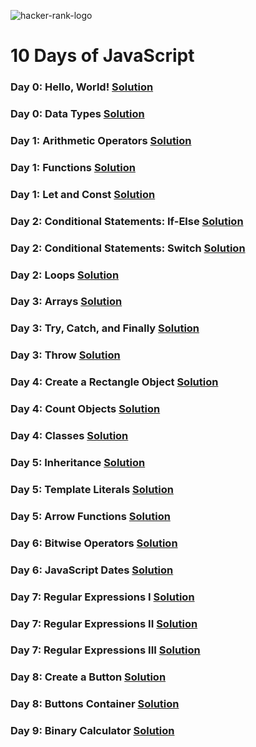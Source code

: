 ![hacker-rank-logo](https://user-images.githubusercontent.com/120499369/224381982-28be7722-b508-48b2-85a8-7e1eb2cffebc.png)
# 10 Days of JavaScript
### Day 0: Hello, World! [Solution](https://github.com/dilarauluturhan/HackerRank-Solutions/blob/master/Day-0/helloWorld.js)
### Day 0: Data Types [Solution](https://github.com/dilarauluturhan/HackerRank-Solutions/blob/master/Day-0/dataTypes.js)
### Day 1: Arithmetic Operators [Solution](https://github.com/dilarauluturhan/HackerRank-Solutions/blob/master/Day-1/arithmeticOperators.js)
### Day 1: Functions [Solution](https://github.com/dilarauluturhan/HackerRank-Solutions/blob/master/Day-1/functions.js)
### Day 1: Let and Const [Solution](https://github.com/dilarauluturhan/HackerRank-Solutions/blob/master/Day-1/letAndConst.js)
### Day 2: Conditional Statements: If-Else [Solution](https://github.com/dilarauluturhan/HackerRank-Solutions/blob/master/Day-2/if-else.js)
### Day 2: Conditional Statements: Switch [Solution](https://github.com/dilarauluturhan/HackerRank-Solutions/blob/master/Day-2/switch.js)
### Day 2: Loops [Solution](https://github.com/dilarauluturhan/HackerRank-Solutions/blob/master/Day-2/loops.js)
### Day 3: Arrays [Solution](https://github.com/dilarauluturhan/HackerRank-Solutions/blob/master/Day-3/arrays.js)
### Day 3: Try, Catch, and Finally [Solution](https://github.com/dilarauluturhan/HackerRank-Solutions/blob/master/Day-3/try-catch.js)
### Day 3: Throw [Solution](https://github.com/dilarauluturhan/HackerRank-Solutions/blob/master/Day-3/throw.js)
### Day 4: Create a Rectangle Object [Solution](https://github.com/dilarauluturhan/HackerRank-Solutions/blob/master/Day-4/rectangle-object.js)
### Day 4: Count Objects [Solution](https://github.com/dilarauluturhan/HackerRank-Solutions/blob/master/Day-4/count-objects.js)
### Day 4: Classes [Solution](https://github.com/dilarauluturhan/HackerRank-Solutions/blob/master/Day-4/classes.js)
### Day 5: Inheritance [Solution](https://github.com/dilarauluturhan/HackerRank-Solutions/blob/master/Day-5/inheritance.js)
### Day 5: Template Literals [Solution](https://github.com/dilarauluturhan/HackerRank-Solutions/blob/master/Day-5/template-literals.js)
### Day 5: Arrow Functions [Solution](https://github.com/dilarauluturhan/HackerRank-Solutions/blob/master/Day-5/arrow-functions.js)
### Day 6: Bitwise Operators [Solution](https://github.com/dilarauluturhan/HackerRank-Solutions/blob/master/Day-6/bitwise-operators.js)
### Day 6: JavaScript Dates [Solution](https://github.com/dilarauluturhan/HackerRank-Solutions/blob/master/Day-6/javascript-dates.js)
### Day 7: Regular Expressions I [Solution](https://github.com/dilarauluturhan/HackerRank-Solutions/blob/master/Day-7/regular-expressions-1.js)
### Day 7: Regular Expressions II [Solution](https://github.com/dilarauluturhan/HackerRank-Solutions/blob/master/Day-7/regular-expressions-2.js)
### Day 7: Regular Expressions III [Solution](https://github.com/dilarauluturhan/HackerRank-Solutions/blob/master/Day-7/regular-expressions-3.js)
### Day 8: Create a Button [Solution]()
### Day 8: Buttons Container [Solution]()
### Day 9: Binary Calculator [Solution]()
